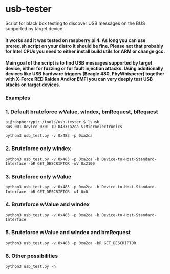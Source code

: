 # usb-tester
Script for black box testing to discover USB messages on the BUS supported by target device

#### It works and it was tested on raspberry pi 4. As long you can use prereq.sh script on your distro it should be fine. Please not that probably for Intel CPUs you need to either install build utils for ARM or change gcc.

#### Main goal of the script is to find USB messages supported by target device, either for fuzzing or for fault injection attacks. Using additionally devices like USB hardware triggers (Beagle 480, PhyWhisperer) together with X-Force RED Raiden And/or EMFI you can very deeply test USB stacks on target devices.  

### Examples


### 1. Default bruteforce wValue, wIndex, bmRequest, bRequest  
```
pi@raspberrypi:~/tools/usb-tester $ lsusb
Bus 001 Device 030: ID 0483:a2ca STMicroelectronics 

python3 usb_test.py -v 0x483 -p 0xa2ca
```
### 2. Bruteforce only wIndex
```
python3 usb_test.py -v 0x483 -p 0xa2ca -b Device-to-Host-Standard-Interface -bR GET_DESCRIPTOR -wV 0x2100
```
### 3. Bruteforce only wValue
```
python3 usb_test.py -v 0x483 -p 0xa2ca -b Device-to-Host-Standard-Interface -bR GET_DESCRIPTOR -wI 0x0
```
### 4. Bruteforce wValue and wIndex
```
python3 usb_test.py -v 0x483 -p 0xa2ca -b Device-to-Host-Standard-Interface
```
### 5. Bruteforce wValue and wIndex and bmRequest
```
python3 usb_test.py -v 0x483 -p 0xa2ca -bR GET_DESCRIPTOR
```
### 6. Other possibilities
```
python3 usb_test.py -h
```
